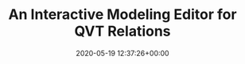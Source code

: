 ---
advisors:
- manuel-wimmer
authors:
- Christian Detamble
categories: []
date: '2020-05-19 12:37:26+00:00'
external_link: ''
image:
  caption: ''
  focal_point: ''
  preview_only: false
slides: ''
summary: ''
tags:
- Finished
title: An Interactive Modeling Editor for QVT Relations
url_code: ''
url_pdf: ''
url_slides: ''
url_video: ''
---